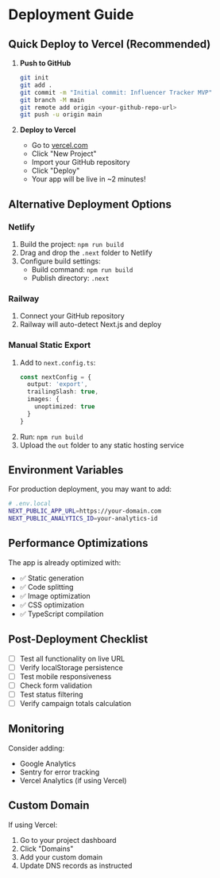 # Deployment Guide

## Quick Deploy to Vercel (Recommended)

1. **Push to GitHub**
   ```bash
   git init
   git add .
   git commit -m "Initial commit: Influencer Tracker MVP"
   git branch -M main
   git remote add origin <your-github-repo-url>
   git push -u origin main
   ```

2. **Deploy to Vercel**
   - Go to [vercel.com](https://vercel.com)
   - Click "New Project"
   - Import your GitHub repository
   - Click "Deploy"
   - Your app will be live in ~2 minutes!

## Alternative Deployment Options

### Netlify
1. Build the project: `npm run build`
2. Drag and drop the `.next` folder to Netlify
3. Configure build settings:
   - Build command: `npm run build`
   - Publish directory: `.next`

### Railway
1. Connect your GitHub repository
2. Railway will auto-detect Next.js and deploy

### Manual Static Export
1. Add to `next.config.ts`:
   ```typescript
   const nextConfig = {
     output: 'export',
     trailingSlash: true,
     images: {
       unoptimized: true
     }
   }
   ```
2. Run: `npm run build`
3. Upload the `out` folder to any static hosting service

## Environment Variables

For production deployment, you may want to add:

```bash
# .env.local
NEXT_PUBLIC_APP_URL=https://your-domain.com
NEXT_PUBLIC_ANALYTICS_ID=your-analytics-id
```

## Performance Optimizations

The app is already optimized with:
- ✅ Static generation
- ✅ Code splitting
- ✅ Image optimization
- ✅ CSS optimization
- ✅ TypeScript compilation

## Post-Deployment Checklist

- [ ] Test all functionality on live URL
- [ ] Verify localStorage persistence
- [ ] Test mobile responsiveness
- [ ] Check form validation
- [ ] Test status filtering
- [ ] Verify campaign totals calculation

## Monitoring

Consider adding:
- Google Analytics
- Sentry for error tracking
- Vercel Analytics (if using Vercel)

## Custom Domain

If using Vercel:
1. Go to your project dashboard
2. Click "Domains"
3. Add your custom domain
4. Update DNS records as instructed
